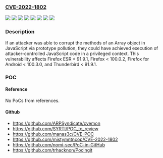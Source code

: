 ### [CVE-2022-1802](https://cve.mitre.org/cgi-bin/cvename.cgi?name=CVE-2022-1802)
![](https://img.shields.io/static/v1?label=Product&message=Firefox%20ESR&color=blue)
![](https://img.shields.io/static/v1?label=Product&message=Firefox%20for%20Android&color=blue)
![](https://img.shields.io/static/v1?label=Product&message=Firefox&color=blue)
![](https://img.shields.io/static/v1?label=Product&message=Thunderbird&color=blue)
![](https://img.shields.io/static/v1?label=Version&message=%3C%20100.0.2%20&color=brighgreen)
![](https://img.shields.io/static/v1?label=Version&message=%3C%20100.3.0%20&color=brighgreen)
![](https://img.shields.io/static/v1?label=Version&message=%3C%2091.9.1%20&color=brighgreen)
![](https://img.shields.io/static/v1?label=Vulnerability&message=Prototype%20pollution%20in%20Top-Level%20Await%20implementation&color=brighgreen)

### Description

If an attacker was able to corrupt the methods of an Array object in JavaScript via prototype pollution, they could have achieved execution of attacker-controlled JavaScript code in a privileged context. This vulnerability affects Firefox ESR < 91.9.1, Firefox < 100.0.2, Firefox for Android < 100.3.0, and Thunderbird < 91.9.1.

### POC

#### Reference
No PoCs from references.

#### Github
- https://github.com/ARPSyndicate/cvemon
- https://github.com/SYRTI/POC_to_review
- https://github.com/manas3c/CVE-POC
- https://github.com/mistymntncop/CVE-2022-1802
- https://github.com/nomi-sec/PoC-in-GitHub
- https://github.com/trhacknon/Pocingit

